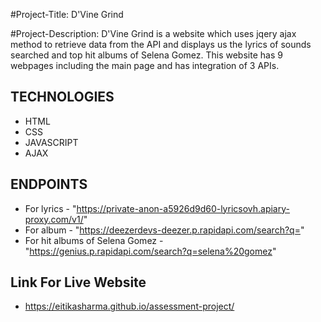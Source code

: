 #Project-Title: D'Vine Grind

#Project-Description: D'Vine Grind is a website which uses jqery ajax method to retrieve data from the API and displays us the lyrics of sounds searched and top hit albums of Selena Gomez. This website has 9 webpages including the main page and has integration of 3 APIs. 

## TECHNOLOGIES
* HTML
* CSS
* JAVASCRIPT
* AJAX

## ENDPOINTS                     
* For lyrics - "https://private-anon-a5926d9d60-lyricsovh.apiary-proxy.com/v1/"
* For album - "https://deezerdevs-deezer.p.rapidapi.com/search?q="
* For hit albums of Selena Gomez - "https://genius.p.rapidapi.com/search?q=selena%20gomez"

## Link For Live Website
* https://eitikasharma.github.io/assessment-project/
